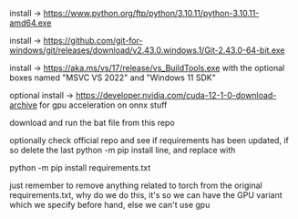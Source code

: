 install -> https://www.python.org/ftp/python/3.10.11/python-3.10.11-amd64.exe

install -> https://github.com/git-for-windows/git/releases/download/v2.43.0.windows.1/Git-2.43.0-64-bit.exe

install -> https://aka.ms/vs/17/release/vs_BuildTools.exe with the optional boxes named "MSVC VS 2022" and "Windows 11 SDK"

optional install -> https://developer.nvidia.com/cuda-12-1-0-download-archive for gpu acceleration on onnx stuff

download and run the bat file from this repo

optionally check official repo and see if requirements has been updated, if so delete the last python -m pip install line, and replace with

python -m pip install requirements.txt

just remember to remove anything related to torch from the original requirements.txt, why do we do this, it's so we can have the GPU variant which we specify before hand, else we can't use gpu
